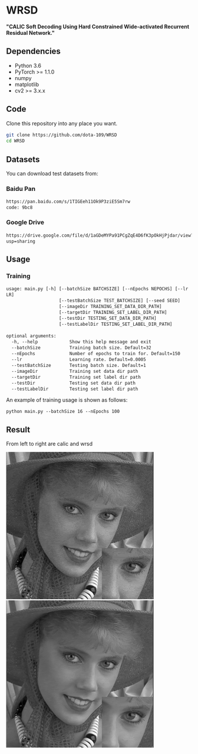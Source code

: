 # WRSD
**"CALIC Soft Decoding Using Hard Constrained Wide-activated Recurrent Residual Network."**

## Dependencies
* Python 3.6
* PyTorch >= 1.1.0
* numpy
* matplotlib
* cv2 >= 3.x.x 

## Code
Clone this repository into any place you want.
```bash
git clone https://github.com/dota-109/WRSD
cd WRSD
```

## Datasets
You can download test datasets from:
### Baidu Pan
```
https://pan.baidu.com/s/1TIGEeh11Ok9P3ziE5Sm7rw
code: 9bc8
```
### Google Drive
```
https://drive.google.com/file/d/1aGDeMYPa91PCgZqE4D6fK3pOkHjPjdar/view?usp=sharing
```

## Usage
### Training
```
usage: main.py [-h] [--batchSize BATCHSIZE] [--nEpochs NEPOCHS] [--lr LR]
                    [--testBatchSize TEST_BATCHSIZE] [--seed SEED]
                    [--imageDir TRAINING_SET_DATA_DIR_PATH]
                    [--targetDir TRAINING_SET_LABEL_DIR_PATH]
                    [--testDir TESTING_SET_DATA_DIR_PATH]
                    [--testLabelDir TESTING_SET_LABEL_DIR_PATH]
               
optional arguments:
  -h, --help            Show this help message and exit
  --batchSize           Training batch size. Default=32
  --nEpochs             Number of epochs to train for. Default=150
  --lr                  Learning rate. Default=0.0005
  --testBatchSize       Testing batch size. Default=1
  --imageDir            Training set data dir path
  --targetDir           Training set label dir path
  --testDir             Testing set data dir path
  --testLabelDir        Testing set label dir path
```
An example of training usage is shown as follows:
```
python main.py --batchSize 16 --nEpochs 100
```
## Result
From left to right are calic and wrsd
<p>
  <img src='result/woman_calic.png' height='400' width='400'/>
  <img src='result/woman_wrsd.png' height='400' width='400'/>
</p>
